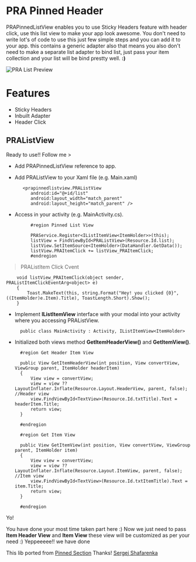 # PRA Pinned Header #
PRAPinnedListView  enables you to use Sticky Headers feature with header click, use this list view to make your app look awesome. You don't need to write lot's of code to use this just few simple steps and you can add it to your app. this contains a generic adapter also that means you also don't need to make a separate list adapter to bind list, just pass your item collection and your list will be bind prestty well. **:)**

![PRA List Preview](https://raw.githubusercontent.com/rzee7/PRAPinnedListview/master/Preview/PinnedList.gif)


# Features #
- Sticky Headers
- Inbuilt Adapter
- Header Click

## PRAListView ##

Ready to use!! Follow me >

- Add PRAPinnedListView reference to app.
- Add PRAListView to your Xaml file (e.g. Main.xaml)

	     <prapinnedlistview.PRAListView
		    android:id="@+id/list"
		    android:layout_width="match_parent"
		    android:layout_height="match_parent" />

- Access in your activity (e.g. MainActivity.cs).
			
			#region Pinned List View

            PRAService.Register<IListItemView<ItemHolder>>(this);
            listView = FindViewById<PRAListView>(Resource.Id.list);
            listView.SetItemSource<ItemHolder>(DataHandler.GetData());
            listView.PRAItemClick += listView_PRAItemClick;
            #endregion

> PRAListItem Click Cvent
		
		void listView_PRAItemClick(object sender, PRAListItemClickEventArg<object> e)
        {
            Toast.MakeText(this, string.Format("Hey! you clicked {0}", ((ItemHolder)e.Item).Title), ToastLength.Short).Show();
        }

- Implement **IListItemView** interface with your modal into your activity where you accessing PRAListView.


    	public class MainActivity : Activity, IListItemView<ItemHolder>

- Initialized both views method **GetItemHeaderView()** and **GetItemView()**.

		#region Get Header Item View

        public View GetItemHeaderView(int position, View convertView, ViewGroup parent, ItemHolder headerItem)
        {
            View view = convertView;
            view = view ?? LayoutInflater.Inflate(Resource.Layout.HeaderView, parent, false); //Header view
            view.FindViewById<TextView>(Resource.Id.txtTitle).Text = headerItem.Title;
            return view;
        }

        #endregion
 		
		#region Get Item View

        public View GetItemView(int position, View convertView, ViewGroup parent, ItemHolder item)
        {
            View view = convertView;
            view = view ?? LayoutInflater.Inflate(Resource.Layout.ItemView, parent, false); //Item view
            view.FindViewById<TextView>(Resource.Id.txtItemTitle).Text = item.Title;
            return view;
        }

        #endregion

Yo!

You have done your most time taken part here :) Now we just need to pass **Item Header View** and **Item View** these view will be customized as per your need :) Yeppeeeee!! we have done 

This lib ported from [Pinned Section](https://github.com/beworker/pinned-section-listview "Sergej Shafarenka") Thanks! [Sergej Shafarenka](https://github.com/beworker)
